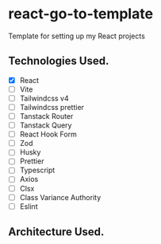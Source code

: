 # react-go-to-template
Template for setting up my React projects

## Technologies Used.

- [x] React
- [ ] Vite
- [ ] Tailwindcss v4
- [ ] Tailwindcss prettier
- [ ] Tanstack Router
- [ ] Tanstack Query
- [ ] React Hook Form
- [ ] Zod
- [ ] Husky
- [ ] Prettier
- [ ] Typescript
- [ ] Axios
- [ ] Clsx
- [ ] Class Variance Authority
- [ ] Eslint

## Architecture Used.
